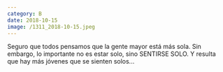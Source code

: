 ```yaml
--- 
category: B 
date: 2018-10-15 
image: /1311_2018-10-15.jpeg 
--- 
```


Seguro que todos pensamos que la gente mayor está más sola. Sin embargo, lo importante no es estar solo, sino SENTIRSE SOLO. Y resulta que hay más jóvenes que se sienten solos...